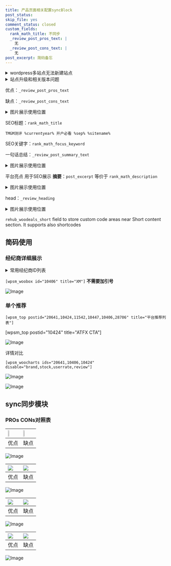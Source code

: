```yaml
---
title: 产品页面相关配置syncBlock
post_status: 
skip_file: yes
comment_status: closed
custom_fields:
  rank_math_title: 不同步
  _review_post_pros_text: |
    无
  _review_post_cons_text: |
    无
post_excerpt: 简码备忘
---
```

<details><summary>wordpress多站点无法新建站点</summary>

<li>和报错需要清理cookies一样的原因</li>
<li>wp-config.php里面<code>define( 'SUBDOMAIN_INSTALL', false );//子域名安装</code></li>
<li>新建子站点是用<code>define( 'SUBDOMAIN_INSTALL', true);//子域名安装</code> 完成以后，改成<code>false</code></li>
</details>

<details><summary>站点升级和相关版本问题</summary>

<p>wordpress：5.9.9
woocommerce：7.5.1
出现问题的地方：主题选项里面>><strong>Product layout >>compact style</strong></p>
<p>如何出现没有用过的字段 导致无法保存。先导出配置 然后进行修改，后面再次恢复即可。</p>
<p>出现部分字段无法显示时，需要返回默认布局后，对产品进行保存就好了。</p>
<p></p>
</details>

优点：`_review_post_pros_text`

缺点：`_review_post_cons_text`

<details><summary>图片展示使用位置</summary>

<img src="https://prod-files-secure.s3.us-west-2.amazonaws.com/39ed1227-6d7d-4570-be36-9ccd4a2c4241/f51d3d83-55d4-4bdf-9604-f37ec77ab556/Untitled.png?X-Amz-Algorithm=AWS4-HMAC-SHA256&X-Amz-Content-Sha256=UNSIGNED-PAYLOAD&X-Amz-Credential=ASIAZI2LB4663K3WTOVR%2F20250908%2Fus-west-2%2Fs3%2Faws4_request&X-Amz-Date=20250908T105520Z&X-Amz-Expires=3600&X-Amz-Security-Token=IQoJb3JpZ2luX2VjEFMaCXVzLXdlc3QtMiJIMEYCIQC%2BUpDXncVj6cJcZyqrmwzgV2HpE7i0lw4tHisrMChLPwIhAMZbTT2r1vgcXU2UebwkC6awSXlFBlLUTCxa8HFW%2FQMxKogECLz%2F%2F%2F%2F%2F%2F%2F%2F%2F%2FwEQABoMNjM3NDIzMTgzODA1IgyKNdWF0bUqlQ0SInoq3AOhKxckDzPkrYlYzFrqDQhlp0yI6mbqE2%2F%2BiuPgd9MxU23Han5ctfi0lHDxcCSqjG11L8F8Xrx%2FB6sqrLmE2VELudtDvyuoM4%2FIXJnPaybef%2BSJ62IV4JoQUMFt0J%2Fx%2FKoRP1iQgG0zAtMbkVvDtVyAkbb2DxV4DAcm7dTbbLwCPN1TwjzUh%2F8UaCDKvaPNTYfpZiy%2F%2BvkmT7UNZLdqfb0LuOdPFp1Z8fCwFerEpNASvkZ8tR%2FMAy2YaKkUNjNcBi6CrDmsICYNgzsIL7DMz8nNVpstuJlogWD3savzbLIT4DbPtPzx95E2PeHtHkmH%2FN6AMWinw%2FyWsU3KM%2F9oGBtUYGB6vhXNkBCn4l%2B3VTCwHIQISg%2Fo2g3%2BvnUsTHLyZjznc1T8QGSuMwjYfAeNDYUEzWcM9fs2GglrnkidcOjMHzAJ41WKIsxU9huwW0Fz3d%2F0o38ywsfteoZzGj86v4xOXjOdCzqZNSpMLRB5HXd0gUE1Q844ivHLsU0X9oHGpOfwCV1KjIxytqpjgE3J9WQelSCJpMQz90kSjb%2F%2F%2FGbT2FOYNSuYOCkvJL37ks7jCiMrDW916rueoeekM9xkm3d1wxdwUUmKnlE0nrofAnV5V5E3Ad4YxSyFDJRPujCM5vrFBjqkAbfkpZSO7quKZIcTJkRRkC0oXwJcIThUBwumV7BzEvWdHJGrXgB5wUeKH4oAQBD%2FketoxhIP0cDNGreI3ZGGokm9%2FIAhcWJvUKco87KyXSzWSHrYH2QjeSFf%2BpjGIvKDQK28hqovVmrIimUI6zRUVVIU9QfEjTSLhwMKzCqI5HLvRYxnl2Q6MHDWKX1xZUFAN%2BjNEDlAHNAdB1RnEPorK3YmDfM1&X-Amz-Signature=4084e1ae00e9589621a4a8011a5a846fcea7e7640e8e1153f1dea76c71d3d006&X-Amz-SignedHeaders=host&x-amz-checksum-mode=ENABLED&x-id=GetObject" alt="Image">
</details>

SEO标题：`rank_math_title`

`TMGM测评 %currentyear% 开户必看 %sep% %sitename%`

SEO关键字：`rank_math_focus_keyword`

一句话总结：`_review_post_summary_text`

<details><summary>图片展示使用位置</summary>

<img src="https://prod-files-secure.s3.us-west-2.amazonaws.com/39ed1227-6d7d-4570-be36-9ccd4a2c4241/4b96a922-296c-4f4e-8630-d1c870cbce01/Untitled.png?X-Amz-Algorithm=AWS4-HMAC-SHA256&X-Amz-Content-Sha256=UNSIGNED-PAYLOAD&X-Amz-Credential=ASIAZI2LB466VLBMBH47%2F20250908%2Fus-west-2%2Fs3%2Faws4_request&X-Amz-Date=20250908T105522Z&X-Amz-Expires=3600&X-Amz-Security-Token=IQoJb3JpZ2luX2VjEFMaCXVzLXdlc3QtMiJIMEYCIQDpftDV6yobCjwEyFzuxYP%2Bn3vB%2Fd%2B5dKVlrChYoj3jNwIhAOwObHKow8yCA0zz6Wm0Z6kYKhywrKSBteY01tWAOKQiKogECLz%2F%2F%2F%2F%2F%2F%2F%2F%2F%2FwEQABoMNjM3NDIzMTgzODA1Igxty3SLlw8w%2BW123zUq3AMwNXO6H%2FCfjTkeaxfkH3eZ66NoHbsXcfPWk2Ok%2FrtMmqVutWOki3dejuBRD40UDTEdjIqQ6i829G8838i4cBWVwnySAg7nhXwfcHgHyB3kpO%2Bf1suI6ubQQeO4y1XmH81kZ4LonWCtZsR3uGpw%2BjseXE%2BBPeBTorcz98N%2B1HfqvPc1dT%2FtxP3BTvl%2BvkbeabEbwmIAT19qqH6NDg7wSXdaAF%2Fz6SA6alkuc5tqsi5F6IIZy8jrvNvqdBQDlbnAWCagXie8EWSjRGJ6sXb%2BAPpmlqlx19ygOaMd8TI26KKlFxkaIj0IBeBXoPU0VZ34El5tEZkmFmH4V80qrHDUVmufbcBXhENzb%2BL5th8rOkhKvIq6m2%2FQo5q%2BQbA3RcIQM0Xoyofw8nYYUvnsoRKNcJTNn2GH%2Fje2RT%2Bzs%2BqEil1C1q94S4%2By0GF6cE9FzHsZ2BMxI9j8AoAKnJQMi%2BfrSOKgjZj76O%2B1hGpJppDDqoS91YU%2FzaP4v05whsH8GZcUdRBMUsKHddb8e8KHGDuMyni%2FAUy6Dxl9SL6kwA%2B9Ez2lxSNjrIqvCUM4NpBY%2Fk1IvwUVRvxv76w1u4sOEX7y03dVHBAWi1W8%2BEyslGzeD9H2RGbxydedbvXTbwfviDCv5vrFBjqkAas8rAtBRv%2FBnCL5X6gmAN8%2FEiykZkjDWOfFDpuOgVuX71xuwGpBsJv%2BroAbHNWSh%2Fa46Npkm6V%2BNDLavpKWqyBC5j5H7OPZq1602%2BsXqJDK6pl1drv9jot2zg0h1Nbs5Sj0dGY4Tswml8y2uFv9pYCHiakh7LqiRF%2FkUUwWEKmmR00U8G5SnV1V4lP6aKVO2Fiz99ImTnmtRAOI2yZMZi4shjCd&X-Amz-Signature=a83fe9b8d857649c87149a545b4859ad7a38549eb29ecffb33ed23c48976416c&X-Amz-SignedHeaders=host&x-amz-checksum-mode=ENABLED&x-id=GetObject" alt="Image">
</details>

平台亮点 用于SEO展示 **摘要**：`post_excerpt`  等价于 `rank_math_description`

<details><summary>图片展示使用位置</summary>

<img src="https://prod-files-secure.s3.us-west-2.amazonaws.com/39ed1227-6d7d-4570-be36-9ccd4a2c4241/1ee11f63-b60a-4dfe-a7a7-d58ff23b5d88/Untitled.png?X-Amz-Algorithm=AWS4-HMAC-SHA256&X-Amz-Content-Sha256=UNSIGNED-PAYLOAD&X-Amz-Credential=ASIAZI2LB46672NUT5HX%2F20250908%2Fus-west-2%2Fs3%2Faws4_request&X-Amz-Date=20250908T105522Z&X-Amz-Expires=3600&X-Amz-Security-Token=IQoJb3JpZ2luX2VjEFMaCXVzLXdlc3QtMiJIMEYCIQCHRU%2BUl5G9AGuZY8sJUueB%2FKO2%2FbcpEqj2gJbz7KHcMwIhAMLV1gkqxT2vEjk2F5VT88bgdfQo98ddQLDTh0XbGqtQKogECLz%2F%2F%2F%2F%2F%2F%2F%2F%2F%2FwEQABoMNjM3NDIzMTgzODA1IgzqzlQU%2FqaAyhzwYfAq3AMEAYVESmACFjayuNRs5h4fZtISMMeH70cvd00RRsAxr8T%2FGclWJOSBNO4Ivp93MHgbltB2O1Sh4UhE%2BQmRMEGwzM35XO6bh2jFiSWyIfpKLB3gZwjHZfabMoDfAiLfm%2BQa3woOXKzXGqU%2FZckbBvNNwrOG2xcxhzcTFJ9N6jdAVoIaLAkkOJXLYxEosiR7KHYLTbgzfcXdGHXHMKwbicDxzOgFOxmzE8Qr6w6EOBbjZwHK%2BzgSUX6oQuJ4BOpopdZrynMtQ79s4e0bmjx5sS9pJRaRWLv%2FQ7mOCDcKpSWjPuzKgOQpPM2CMlFx8%2BpYKu%2BZx4XXFSwkkQUATXuxALwjTf1Ca7cd7yjRPrFUZRC%2BvJomuVtdw%2FHfidLvUhkTHbBXUi%2FU1uGof3R5618Eshmeb5SMTOMAqmgiYZuUqukXqvENPORZr0MDLD0ERTwUy2O6cUMHI0MzaJ4veGmn18lsEdbon%2FNc5wRZjMn9JFSaewAYIhipPP5Rj5%2BuaaPtaF2N3c08kQBdpIJY1V77OllxqK3%2FpxOv0OI6U%2BNH813AHSps2THIPOqpjMt%2FwxBtIrRkdL5QwE2agCCm2%2FeebpFui%2FvVuNgbeEKxEzFf%2Ffvt9msWvXcfQhoKWJDtmTCm5vrFBjqkAeAIln7MrjIWOewlERIjxG3Ua2yT1%2B%2BTdViEEKxlRLyA0pUQWP2IXDpL0s8w5YtAL3tR5StyHWRbU3MxhdNen0QBp7aNp7hiTw0JsUzkRgJUa36fTvn7jOFEgkLjM2r0XFX1irB7HZpn3Fq3FLSbgCaW8Aw99EIJzLqvEIwBKCBXbKQVIkFvizID27d785eYr6eUaXJLK1MsSJRNV%2BsKFnR5wzCg&X-Amz-Signature=3a7536fe918e8e0370a7750b19f8c5ab8fd83adaba38bfa4ba9251564e951c0f&X-Amz-SignedHeaders=host&x-amz-checksum-mode=ENABLED&x-id=GetObject" alt="Image">
<img src="https://prod-files-secure.s3.us-west-2.amazonaws.com/39ed1227-6d7d-4570-be36-9ccd4a2c4241/ad4118b5-78d8-4fbe-801e-3b29b5d99c01/Untitled.png?X-Amz-Algorithm=AWS4-HMAC-SHA256&X-Amz-Content-Sha256=UNSIGNED-PAYLOAD&X-Amz-Credential=ASIAZI2LB46672NUT5HX%2F20250908%2Fus-west-2%2Fs3%2Faws4_request&X-Amz-Date=20250908T105522Z&X-Amz-Expires=3600&X-Amz-Security-Token=IQoJb3JpZ2luX2VjEFMaCXVzLXdlc3QtMiJIMEYCIQCHRU%2BUl5G9AGuZY8sJUueB%2FKO2%2FbcpEqj2gJbz7KHcMwIhAMLV1gkqxT2vEjk2F5VT88bgdfQo98ddQLDTh0XbGqtQKogECLz%2F%2F%2F%2F%2F%2F%2F%2F%2F%2FwEQABoMNjM3NDIzMTgzODA1IgzqzlQU%2FqaAyhzwYfAq3AMEAYVESmACFjayuNRs5h4fZtISMMeH70cvd00RRsAxr8T%2FGclWJOSBNO4Ivp93MHgbltB2O1Sh4UhE%2BQmRMEGwzM35XO6bh2jFiSWyIfpKLB3gZwjHZfabMoDfAiLfm%2BQa3woOXKzXGqU%2FZckbBvNNwrOG2xcxhzcTFJ9N6jdAVoIaLAkkOJXLYxEosiR7KHYLTbgzfcXdGHXHMKwbicDxzOgFOxmzE8Qr6w6EOBbjZwHK%2BzgSUX6oQuJ4BOpopdZrynMtQ79s4e0bmjx5sS9pJRaRWLv%2FQ7mOCDcKpSWjPuzKgOQpPM2CMlFx8%2BpYKu%2BZx4XXFSwkkQUATXuxALwjTf1Ca7cd7yjRPrFUZRC%2BvJomuVtdw%2FHfidLvUhkTHbBXUi%2FU1uGof3R5618Eshmeb5SMTOMAqmgiYZuUqukXqvENPORZr0MDLD0ERTwUy2O6cUMHI0MzaJ4veGmn18lsEdbon%2FNc5wRZjMn9JFSaewAYIhipPP5Rj5%2BuaaPtaF2N3c08kQBdpIJY1V77OllxqK3%2FpxOv0OI6U%2BNH813AHSps2THIPOqpjMt%2FwxBtIrRkdL5QwE2agCCm2%2FeebpFui%2FvVuNgbeEKxEzFf%2Ffvt9msWvXcfQhoKWJDtmTCm5vrFBjqkAeAIln7MrjIWOewlERIjxG3Ua2yT1%2B%2BTdViEEKxlRLyA0pUQWP2IXDpL0s8w5YtAL3tR5StyHWRbU3MxhdNen0QBp7aNp7hiTw0JsUzkRgJUa36fTvn7jOFEgkLjM2r0XFX1irB7HZpn3Fq3FLSbgCaW8Aw99EIJzLqvEIwBKCBXbKQVIkFvizID27d785eYr6eUaXJLK1MsSJRNV%2BsKFnR5wzCg&X-Amz-Signature=bfdbd9d8ffd3eee94a74ab5cc3884f9201e27fad5eca7aa3fb6dd2cb87c5e485&X-Amz-SignedHeaders=host&x-amz-checksum-mode=ENABLED&x-id=GetObject" alt="Image">
<img src="https://prod-files-secure.s3.us-west-2.amazonaws.com/39ed1227-6d7d-4570-be36-9ccd4a2c4241/a38cf7c9-a79c-4b64-9e94-13589fe0758b/Untitled.png?X-Amz-Algorithm=AWS4-HMAC-SHA256&X-Amz-Content-Sha256=UNSIGNED-PAYLOAD&X-Amz-Credential=ASIAZI2LB46672NUT5HX%2F20250908%2Fus-west-2%2Fs3%2Faws4_request&X-Amz-Date=20250908T105522Z&X-Amz-Expires=3600&X-Amz-Security-Token=IQoJb3JpZ2luX2VjEFMaCXVzLXdlc3QtMiJIMEYCIQCHRU%2BUl5G9AGuZY8sJUueB%2FKO2%2FbcpEqj2gJbz7KHcMwIhAMLV1gkqxT2vEjk2F5VT88bgdfQo98ddQLDTh0XbGqtQKogECLz%2F%2F%2F%2F%2F%2F%2F%2F%2F%2FwEQABoMNjM3NDIzMTgzODA1IgzqzlQU%2FqaAyhzwYfAq3AMEAYVESmACFjayuNRs5h4fZtISMMeH70cvd00RRsAxr8T%2FGclWJOSBNO4Ivp93MHgbltB2O1Sh4UhE%2BQmRMEGwzM35XO6bh2jFiSWyIfpKLB3gZwjHZfabMoDfAiLfm%2BQa3woOXKzXGqU%2FZckbBvNNwrOG2xcxhzcTFJ9N6jdAVoIaLAkkOJXLYxEosiR7KHYLTbgzfcXdGHXHMKwbicDxzOgFOxmzE8Qr6w6EOBbjZwHK%2BzgSUX6oQuJ4BOpopdZrynMtQ79s4e0bmjx5sS9pJRaRWLv%2FQ7mOCDcKpSWjPuzKgOQpPM2CMlFx8%2BpYKu%2BZx4XXFSwkkQUATXuxALwjTf1Ca7cd7yjRPrFUZRC%2BvJomuVtdw%2FHfidLvUhkTHbBXUi%2FU1uGof3R5618Eshmeb5SMTOMAqmgiYZuUqukXqvENPORZr0MDLD0ERTwUy2O6cUMHI0MzaJ4veGmn18lsEdbon%2FNc5wRZjMn9JFSaewAYIhipPP5Rj5%2BuaaPtaF2N3c08kQBdpIJY1V77OllxqK3%2FpxOv0OI6U%2BNH813AHSps2THIPOqpjMt%2FwxBtIrRkdL5QwE2agCCm2%2FeebpFui%2FvVuNgbeEKxEzFf%2Ffvt9msWvXcfQhoKWJDtmTCm5vrFBjqkAeAIln7MrjIWOewlERIjxG3Ua2yT1%2B%2BTdViEEKxlRLyA0pUQWP2IXDpL0s8w5YtAL3tR5StyHWRbU3MxhdNen0QBp7aNp7hiTw0JsUzkRgJUa36fTvn7jOFEgkLjM2r0XFX1irB7HZpn3Fq3FLSbgCaW8Aw99EIJzLqvEIwBKCBXbKQVIkFvizID27d785eYr6eUaXJLK1MsSJRNV%2BsKFnR5wzCg&X-Amz-Signature=72080440f2c8f89160b4cc35c293f88e871d0a20e587ec74b6ffb3b129549ce9&X-Amz-SignedHeaders=host&x-amz-checksum-mode=ENABLED&x-id=GetObject" alt="Image">
<img src="https://prod-files-secure.s3.us-west-2.amazonaws.com/39ed1227-6d7d-4570-be36-9ccd4a2c4241/7da6fc1e-d2ac-42ae-8c75-cb5749aa18f6/Untitled.png?X-Amz-Algorithm=AWS4-HMAC-SHA256&X-Amz-Content-Sha256=UNSIGNED-PAYLOAD&X-Amz-Credential=ASIAZI2LB46672NUT5HX%2F20250908%2Fus-west-2%2Fs3%2Faws4_request&X-Amz-Date=20250908T105522Z&X-Amz-Expires=3600&X-Amz-Security-Token=IQoJb3JpZ2luX2VjEFMaCXVzLXdlc3QtMiJIMEYCIQCHRU%2BUl5G9AGuZY8sJUueB%2FKO2%2FbcpEqj2gJbz7KHcMwIhAMLV1gkqxT2vEjk2F5VT88bgdfQo98ddQLDTh0XbGqtQKogECLz%2F%2F%2F%2F%2F%2F%2F%2F%2F%2FwEQABoMNjM3NDIzMTgzODA1IgzqzlQU%2FqaAyhzwYfAq3AMEAYVESmACFjayuNRs5h4fZtISMMeH70cvd00RRsAxr8T%2FGclWJOSBNO4Ivp93MHgbltB2O1Sh4UhE%2BQmRMEGwzM35XO6bh2jFiSWyIfpKLB3gZwjHZfabMoDfAiLfm%2BQa3woOXKzXGqU%2FZckbBvNNwrOG2xcxhzcTFJ9N6jdAVoIaLAkkOJXLYxEosiR7KHYLTbgzfcXdGHXHMKwbicDxzOgFOxmzE8Qr6w6EOBbjZwHK%2BzgSUX6oQuJ4BOpopdZrynMtQ79s4e0bmjx5sS9pJRaRWLv%2FQ7mOCDcKpSWjPuzKgOQpPM2CMlFx8%2BpYKu%2BZx4XXFSwkkQUATXuxALwjTf1Ca7cd7yjRPrFUZRC%2BvJomuVtdw%2FHfidLvUhkTHbBXUi%2FU1uGof3R5618Eshmeb5SMTOMAqmgiYZuUqukXqvENPORZr0MDLD0ERTwUy2O6cUMHI0MzaJ4veGmn18lsEdbon%2FNc5wRZjMn9JFSaewAYIhipPP5Rj5%2BuaaPtaF2N3c08kQBdpIJY1V77OllxqK3%2FpxOv0OI6U%2BNH813AHSps2THIPOqpjMt%2FwxBtIrRkdL5QwE2agCCm2%2FeebpFui%2FvVuNgbeEKxEzFf%2Ffvt9msWvXcfQhoKWJDtmTCm5vrFBjqkAeAIln7MrjIWOewlERIjxG3Ua2yT1%2B%2BTdViEEKxlRLyA0pUQWP2IXDpL0s8w5YtAL3tR5StyHWRbU3MxhdNen0QBp7aNp7hiTw0JsUzkRgJUa36fTvn7jOFEgkLjM2r0XFX1irB7HZpn3Fq3FLSbgCaW8Aw99EIJzLqvEIwBKCBXbKQVIkFvizID27d785eYr6eUaXJLK1MsSJRNV%2BsKFnR5wzCg&X-Amz-Signature=4cb5f24fed4b1b71da4e0a8def08c4785524b7ada15b7f66c4a300ccdf75cfab&X-Amz-SignedHeaders=host&x-amz-checksum-mode=ENABLED&x-id=GetObject" alt="Image">
<img src="https://prod-files-secure.s3.us-west-2.amazonaws.com/39ed1227-6d7d-4570-be36-9ccd4a2c4241/7e97f40a-eaee-47f5-b2f9-475f96808fa7/Untitled.png?X-Amz-Algorithm=AWS4-HMAC-SHA256&X-Amz-Content-Sha256=UNSIGNED-PAYLOAD&X-Amz-Credential=ASIAZI2LB46672NUT5HX%2F20250908%2Fus-west-2%2Fs3%2Faws4_request&X-Amz-Date=20250908T105522Z&X-Amz-Expires=3600&X-Amz-Security-Token=IQoJb3JpZ2luX2VjEFMaCXVzLXdlc3QtMiJIMEYCIQCHRU%2BUl5G9AGuZY8sJUueB%2FKO2%2FbcpEqj2gJbz7KHcMwIhAMLV1gkqxT2vEjk2F5VT88bgdfQo98ddQLDTh0XbGqtQKogECLz%2F%2F%2F%2F%2F%2F%2F%2F%2F%2FwEQABoMNjM3NDIzMTgzODA1IgzqzlQU%2FqaAyhzwYfAq3AMEAYVESmACFjayuNRs5h4fZtISMMeH70cvd00RRsAxr8T%2FGclWJOSBNO4Ivp93MHgbltB2O1Sh4UhE%2BQmRMEGwzM35XO6bh2jFiSWyIfpKLB3gZwjHZfabMoDfAiLfm%2BQa3woOXKzXGqU%2FZckbBvNNwrOG2xcxhzcTFJ9N6jdAVoIaLAkkOJXLYxEosiR7KHYLTbgzfcXdGHXHMKwbicDxzOgFOxmzE8Qr6w6EOBbjZwHK%2BzgSUX6oQuJ4BOpopdZrynMtQ79s4e0bmjx5sS9pJRaRWLv%2FQ7mOCDcKpSWjPuzKgOQpPM2CMlFx8%2BpYKu%2BZx4XXFSwkkQUATXuxALwjTf1Ca7cd7yjRPrFUZRC%2BvJomuVtdw%2FHfidLvUhkTHbBXUi%2FU1uGof3R5618Eshmeb5SMTOMAqmgiYZuUqukXqvENPORZr0MDLD0ERTwUy2O6cUMHI0MzaJ4veGmn18lsEdbon%2FNc5wRZjMn9JFSaewAYIhipPP5Rj5%2BuaaPtaF2N3c08kQBdpIJY1V77OllxqK3%2FpxOv0OI6U%2BNH813AHSps2THIPOqpjMt%2FwxBtIrRkdL5QwE2agCCm2%2FeebpFui%2FvVuNgbeEKxEzFf%2Ffvt9msWvXcfQhoKWJDtmTCm5vrFBjqkAeAIln7MrjIWOewlERIjxG3Ua2yT1%2B%2BTdViEEKxlRLyA0pUQWP2IXDpL0s8w5YtAL3tR5StyHWRbU3MxhdNen0QBp7aNp7hiTw0JsUzkRgJUa36fTvn7jOFEgkLjM2r0XFX1irB7HZpn3Fq3FLSbgCaW8Aw99EIJzLqvEIwBKCBXbKQVIkFvizID27d785eYr6eUaXJLK1MsSJRNV%2BsKFnR5wzCg&X-Amz-Signature=a99a7a79eb18d203340497767c1eb5cce0342267c46ccd9a2e5ccd402d909ad4&X-Amz-SignedHeaders=host&x-amz-checksum-mode=ENABLED&x-id=GetObject" alt="Image">
</details>

head：`_review_heading`

<details><summary>图片展示使用位置</summary>

<img src="https://prod-files-secure.s3.us-west-2.amazonaws.com/39ed1227-6d7d-4570-be36-9ccd4a2c4241/3a4650ad-9887-415c-889a-edd51fa54f27/Untitled.png?X-Amz-Algorithm=AWS4-HMAC-SHA256&X-Amz-Content-Sha256=UNSIGNED-PAYLOAD&X-Amz-Credential=ASIAZI2LB466Q3RTVR5U%2F20250908%2Fus-west-2%2Fs3%2Faws4_request&X-Amz-Date=20250908T105523Z&X-Amz-Expires=3600&X-Amz-Security-Token=IQoJb3JpZ2luX2VjEFMaCXVzLXdlc3QtMiJHMEUCIQDF8MlXwL8Z3LMzQ%2F9OgOMXTkHFcSg6R62S8X6KaBNLlAIgDR1x%2B8EG7qU2xXbj6i2xiEvbxoLupI3yi9npRHZvhfUqiAQIvP%2F%2F%2F%2F%2F%2F%2F%2F%2F%2FARAAGgw2Mzc0MjMxODM4MDUiDCJrJpKIlT9LEdHCuSrcA8JpPR1oqh5kI2QSbGW7dMAf7Tl1deRdIlTselwM7WEZlXnh0mK2NXW7bXnLHlNT%2BBnpgdoz5PO%2BnNoHSH6nDNw5b1NvdbEqSE9D5OCX2WRY%2FGIfaP1Tj%2BOk0BqrbT4KRpMYc6QMuDZISPROSthDEJO9%2Fe8k2BGqslzdwaDwUwnp3r2onPRYGatrDQVBlvwVzqlKdb1EGZI8%2BbE5SES29n9t8blIM3AOxeYlnzhXqjH85rWnsPKS8nd66k7%2B3oZpuJ8gAUAJ306TjCQlvSslZri7VMmEhZoNoiklDh0YjObikvgu2A%2FCEuwNMYlUirElLTyD7geDNYzdIVF5aQFecL81%2F1pn69wdLahZ0BB3V%2FDGrMPhAa%2BnLAkqnGZVSK5uESgDDm32zX4IyXM0sdYScMmXbxvAhmcjGdHx3GlructYWbP8Gi0bMTnDLM9tcANmgI488JVsXa%2FMPo3VdwkK7QAMf1Lxn5u6FjbjlEqvgcjboTjJ9VGv%2FEyjJwqifpayVH1VTqlmq5hhAwqk%2BWF57gHqkIZRWwTE4yFD3lmZthWpkgVrLsug1QSiGBtPvHZnWIhFu0ZDS7MzL9jBT2u69rxJ%2FcaWKdYYrzBoPbVD3k%2BuTZL7rqH6Xt5ui0ugMOTm%2BsUGOqUBgf96va4IxolczNge%2FkzPJjNeJKOWieNO5KAPMEYDRKiOyj%2FMgBawLHPfE7wRDyxx3e2c1Rg0Asqf5hAMgQ75pxu7PTkB1DwE58mR3RtEgex7%2BbEO%2B%2BDedJWEOXwSEbatB0UuMNWtahue9OhxtWG8R51fsAYfDEi8MptCk%2FKTVQbUUwiqZzb%2BP%2FJJ%2BCams%2B1M6R3Rp88ipYIjNyx8udmFdWaI6WmN&X-Amz-Signature=f270d11b8a3978981498aa34efdcb8b32eb25ca0c00f826343494699409f8e41&X-Amz-SignedHeaders=host&x-amz-checksum-mode=ENABLED&x-id=GetObject" alt="Image">
</details>

`rehub_woodeals_short`	field to store custom code areas near Short content section. It supports also shortcodes



## 简码使用

### 经纪商详细展示

<details><summary>常用经纪商ID列表</summary>

<pre><code class="php">嘉盛 ===> 20641  [wpsm_woobox id="20641" title="嘉盛"]
易信easymarkets ===> 11542  [wpsm_woobox id="11542" title="易信easymarkets"]
ATFX外汇 ===> 10424  [wpsm_woobox id="10424" title="ATFX"]
XM ===> 10406  [wpsm_woobox id="10406" title="XM"]
TMGM ===> 29622  [wpsm_woobox id="29622" title="TMGM"]
HYCM ===> 10447  [wpsm_woobox id="10447" title="HYCM"]
fpmarkets澳福外汇 ===> 20639  [wpsm_woobox id="20639" title="fpmarkets澳福外汇"]</code></pre>
</details>

`[wpsm_woobox id="10406" title="XM"]` **不需要加引号**

![Image](https://prod-files-secure.s3.us-west-2.amazonaws.com/39ed1227-6d7d-4570-be36-9ccd4a2c4241/4f898f9d-0fa7-4e43-acd3-ac6bc7be575a/Untitled.png?X-Amz-Algorithm=AWS4-HMAC-SHA256&X-Amz-Content-Sha256=UNSIGNED-PAYLOAD&X-Amz-Credential=ASIAZI2LB466ZFNQY2OC%2F20250908%2Fus-west-2%2Fs3%2Faws4_request&X-Amz-Date=20250908T105517Z&X-Amz-Expires=3600&X-Amz-Security-Token=IQoJb3JpZ2luX2VjEFMaCXVzLXdlc3QtMiJIMEYCIQDbPqvb6PlqcmE14bwy6Byj1LXCW5RGxWlbmoO9RCYowAIhALlpqYYriYuLNtDgxs%2Fa1okuUKu%2BQ%2BdVchPL0BQ5bJlqKogECLz%2F%2F%2F%2F%2F%2F%2F%2F%2F%2FwEQABoMNjM3NDIzMTgzODA1Igw%2BWD6SGaqMf%2F3ZaToq3AOzmWmj4qNjRhvdFLIQ4YVk9qgSm7%2BR38TYZX5mJylLmct%2BIQUTu5f%2F3tTsDfc87K57zZBj60y7%2BP0CVU9CLpgZc262bL6KVn%2B%2F5QzcW4pFGgXNEEVsN4lwy8zrnywQgeOlg6B0ZmBF8PrE8FKbb8orHkH7aLbdkfL1mms%2Bjrt%2FACEZHHxZMLUwciLpWbsYYf6%2BndyINa2LGJxkOw4ogZZEMmA73ym8siJH9FYeLOj7a5yU44I8n8CeTzDcK97WBP9bUeBFm7jhJaoAOSG7DjyQDoew048rA%2FYKpSt27EBFxRcyb2yr6lu3PQASeuRCherVMCHbdjpo0vSEiUP7D2%2FBrR94iPkcmtRAYWkleFmD5ofmnwvP1KSlLP%2FjOfLsHOHYK98a23kOVBZIUq17t1yk5hPHaq2lQEi%2F7%2FT6MC3qPqUxeC8gF96n62PAy6usXDnhhVOLJlsF141cVeuaW3O79HtQVhYGtSJn56pwn8iNt1dsqKWEf3YlQE3vkylGf38Q1MInaT76F23PvTX93%2BX8hrzme0ZC3qFek%2BFlPZBdEQV0fVVhGWIB2222p8nu1tDiB41cgqa%2BXSAby7QpPbLkZv1myqgvA1%2BHMsotjvMajpdtyPqK5LYQVvcA9DCt5vrFBjqkAUUulU8c99MfXhernm%2B1pAp8yeJjHsfEomaRP886LWjcrWbFpriJxegpJbUP6TmhtYqcylpDLc88H2T9n%2F7GBi0NJb2As6KwBPVoTttTFM%2Fr0681RrHx8IfcyGwH26imH3aFjN6hBhoqD4Gon9d5KiO%2BupBWmUA%2BBxoE19luwBQvjfAkmUnLmwU8CJk%2FJNnJ0mP%2FXiNnHwahgYhHCntDntXo1JgM&X-Amz-Signature=e3cff260bcee34e1185dbb685ece682e3c9c53f1ff02ed976d39ef635b761f30&X-Amz-SignedHeaders=host&x-amz-checksum-mode=ENABLED&x-id=GetObject)

### 单个推荐
`[wpsm_top postid="20641,10424,11542,10447,10406,28706" title="平台推荐列表"]`

[wpsm_top postid="10424" title="ATFX CTA"]

![Image](https://prod-files-secure.s3.us-west-2.amazonaws.com/39ed1227-6d7d-4570-be36-9ccd4a2c4241/5ac620dc-51a8-48b6-b55d-91f47299193c/Untitled.png?X-Amz-Algorithm=AWS4-HMAC-SHA256&X-Amz-Content-Sha256=UNSIGNED-PAYLOAD&X-Amz-Credential=ASIAZI2LB466ZFNQY2OC%2F20250908%2Fus-west-2%2Fs3%2Faws4_request&X-Amz-Date=20250908T105517Z&X-Amz-Expires=3600&X-Amz-Security-Token=IQoJb3JpZ2luX2VjEFMaCXVzLXdlc3QtMiJIMEYCIQDbPqvb6PlqcmE14bwy6Byj1LXCW5RGxWlbmoO9RCYowAIhALlpqYYriYuLNtDgxs%2Fa1okuUKu%2BQ%2BdVchPL0BQ5bJlqKogECLz%2F%2F%2F%2F%2F%2F%2F%2F%2F%2FwEQABoMNjM3NDIzMTgzODA1Igw%2BWD6SGaqMf%2F3ZaToq3AOzmWmj4qNjRhvdFLIQ4YVk9qgSm7%2BR38TYZX5mJylLmct%2BIQUTu5f%2F3tTsDfc87K57zZBj60y7%2BP0CVU9CLpgZc262bL6KVn%2B%2F5QzcW4pFGgXNEEVsN4lwy8zrnywQgeOlg6B0ZmBF8PrE8FKbb8orHkH7aLbdkfL1mms%2Bjrt%2FACEZHHxZMLUwciLpWbsYYf6%2BndyINa2LGJxkOw4ogZZEMmA73ym8siJH9FYeLOj7a5yU44I8n8CeTzDcK97WBP9bUeBFm7jhJaoAOSG7DjyQDoew048rA%2FYKpSt27EBFxRcyb2yr6lu3PQASeuRCherVMCHbdjpo0vSEiUP7D2%2FBrR94iPkcmtRAYWkleFmD5ofmnwvP1KSlLP%2FjOfLsHOHYK98a23kOVBZIUq17t1yk5hPHaq2lQEi%2F7%2FT6MC3qPqUxeC8gF96n62PAy6usXDnhhVOLJlsF141cVeuaW3O79HtQVhYGtSJn56pwn8iNt1dsqKWEf3YlQE3vkylGf38Q1MInaT76F23PvTX93%2BX8hrzme0ZC3qFek%2BFlPZBdEQV0fVVhGWIB2222p8nu1tDiB41cgqa%2BXSAby7QpPbLkZv1myqgvA1%2BHMsotjvMajpdtyPqK5LYQVvcA9DCt5vrFBjqkAUUulU8c99MfXhernm%2B1pAp8yeJjHsfEomaRP886LWjcrWbFpriJxegpJbUP6TmhtYqcylpDLc88H2T9n%2F7GBi0NJb2As6KwBPVoTttTFM%2Fr0681RrHx8IfcyGwH26imH3aFjN6hBhoqD4Gon9d5KiO%2BupBWmUA%2BBxoE19luwBQvjfAkmUnLmwU8CJk%2FJNnJ0mP%2FXiNnHwahgYhHCntDntXo1JgM&X-Amz-Signature=5e3d25a8b8287063aee2eac9a038a705eec6b55106e22709337329579a270678&X-Amz-SignedHeaders=host&x-amz-checksum-mode=ENABLED&x-id=GetObject)

详情对比

`[wpsm_woocharts ids="20641,10406,10424" disable="brand,stock,userrate,review"]`

![Image](https://prod-files-secure.s3.us-west-2.amazonaws.com/39ed1227-6d7d-4570-be36-9ccd4a2c4241/bf3ba45f-b9f3-4295-8aef-b4a495fd25f4/Untitled.png?X-Amz-Algorithm=AWS4-HMAC-SHA256&X-Amz-Content-Sha256=UNSIGNED-PAYLOAD&X-Amz-Credential=ASIAZI2LB466ZFNQY2OC%2F20250908%2Fus-west-2%2Fs3%2Faws4_request&X-Amz-Date=20250908T105517Z&X-Amz-Expires=3600&X-Amz-Security-Token=IQoJb3JpZ2luX2VjEFMaCXVzLXdlc3QtMiJIMEYCIQDbPqvb6PlqcmE14bwy6Byj1LXCW5RGxWlbmoO9RCYowAIhALlpqYYriYuLNtDgxs%2Fa1okuUKu%2BQ%2BdVchPL0BQ5bJlqKogECLz%2F%2F%2F%2F%2F%2F%2F%2F%2F%2FwEQABoMNjM3NDIzMTgzODA1Igw%2BWD6SGaqMf%2F3ZaToq3AOzmWmj4qNjRhvdFLIQ4YVk9qgSm7%2BR38TYZX5mJylLmct%2BIQUTu5f%2F3tTsDfc87K57zZBj60y7%2BP0CVU9CLpgZc262bL6KVn%2B%2F5QzcW4pFGgXNEEVsN4lwy8zrnywQgeOlg6B0ZmBF8PrE8FKbb8orHkH7aLbdkfL1mms%2Bjrt%2FACEZHHxZMLUwciLpWbsYYf6%2BndyINa2LGJxkOw4ogZZEMmA73ym8siJH9FYeLOj7a5yU44I8n8CeTzDcK97WBP9bUeBFm7jhJaoAOSG7DjyQDoew048rA%2FYKpSt27EBFxRcyb2yr6lu3PQASeuRCherVMCHbdjpo0vSEiUP7D2%2FBrR94iPkcmtRAYWkleFmD5ofmnwvP1KSlLP%2FjOfLsHOHYK98a23kOVBZIUq17t1yk5hPHaq2lQEi%2F7%2FT6MC3qPqUxeC8gF96n62PAy6usXDnhhVOLJlsF141cVeuaW3O79HtQVhYGtSJn56pwn8iNt1dsqKWEf3YlQE3vkylGf38Q1MInaT76F23PvTX93%2BX8hrzme0ZC3qFek%2BFlPZBdEQV0fVVhGWIB2222p8nu1tDiB41cgqa%2BXSAby7QpPbLkZv1myqgvA1%2BHMsotjvMajpdtyPqK5LYQVvcA9DCt5vrFBjqkAUUulU8c99MfXhernm%2B1pAp8yeJjHsfEomaRP886LWjcrWbFpriJxegpJbUP6TmhtYqcylpDLc88H2T9n%2F7GBi0NJb2As6KwBPVoTttTFM%2Fr0681RrHx8IfcyGwH26imH3aFjN6hBhoqD4Gon9d5KiO%2BupBWmUA%2BBxoE19luwBQvjfAkmUnLmwU8CJk%2FJNnJ0mP%2FXiNnHwahgYhHCntDntXo1JgM&X-Amz-Signature=3f66264a2e482bcc8e69e53a39c5ce51c50291d83e7b3e822b99c3c0996471b4&X-Amz-SignedHeaders=host&x-amz-checksum-mode=ENABLED&x-id=GetObject)

![Image](https://prod-files-secure.s3.us-west-2.amazonaws.com/39ed1227-6d7d-4570-be36-9ccd4a2c4241/30bc56ef-f383-4b48-9768-2ebc9e436ec0/Untitled.png?X-Amz-Algorithm=AWS4-HMAC-SHA256&X-Amz-Content-Sha256=UNSIGNED-PAYLOAD&X-Amz-Credential=ASIAZI2LB466ZFNQY2OC%2F20250908%2Fus-west-2%2Fs3%2Faws4_request&X-Amz-Date=20250908T105517Z&X-Amz-Expires=3600&X-Amz-Security-Token=IQoJb3JpZ2luX2VjEFMaCXVzLXdlc3QtMiJIMEYCIQDbPqvb6PlqcmE14bwy6Byj1LXCW5RGxWlbmoO9RCYowAIhALlpqYYriYuLNtDgxs%2Fa1okuUKu%2BQ%2BdVchPL0BQ5bJlqKogECLz%2F%2F%2F%2F%2F%2F%2F%2F%2F%2FwEQABoMNjM3NDIzMTgzODA1Igw%2BWD6SGaqMf%2F3ZaToq3AOzmWmj4qNjRhvdFLIQ4YVk9qgSm7%2BR38TYZX5mJylLmct%2BIQUTu5f%2F3tTsDfc87K57zZBj60y7%2BP0CVU9CLpgZc262bL6KVn%2B%2F5QzcW4pFGgXNEEVsN4lwy8zrnywQgeOlg6B0ZmBF8PrE8FKbb8orHkH7aLbdkfL1mms%2Bjrt%2FACEZHHxZMLUwciLpWbsYYf6%2BndyINa2LGJxkOw4ogZZEMmA73ym8siJH9FYeLOj7a5yU44I8n8CeTzDcK97WBP9bUeBFm7jhJaoAOSG7DjyQDoew048rA%2FYKpSt27EBFxRcyb2yr6lu3PQASeuRCherVMCHbdjpo0vSEiUP7D2%2FBrR94iPkcmtRAYWkleFmD5ofmnwvP1KSlLP%2FjOfLsHOHYK98a23kOVBZIUq17t1yk5hPHaq2lQEi%2F7%2FT6MC3qPqUxeC8gF96n62PAy6usXDnhhVOLJlsF141cVeuaW3O79HtQVhYGtSJn56pwn8iNt1dsqKWEf3YlQE3vkylGf38Q1MInaT76F23PvTX93%2BX8hrzme0ZC3qFek%2BFlPZBdEQV0fVVhGWIB2222p8nu1tDiB41cgqa%2BXSAby7QpPbLkZv1myqgvA1%2BHMsotjvMajpdtyPqK5LYQVvcA9DCt5vrFBjqkAUUulU8c99MfXhernm%2B1pAp8yeJjHsfEomaRP886LWjcrWbFpriJxegpJbUP6TmhtYqcylpDLc88H2T9n%2F7GBi0NJb2As6KwBPVoTttTFM%2Fr0681RrHx8IfcyGwH26imH3aFjN6hBhoqD4Gon9d5KiO%2BupBWmUA%2BBxoE19luwBQvjfAkmUnLmwU8CJk%2FJNnJ0mP%2FXiNnHwahgYhHCntDntXo1JgM&X-Amz-Signature=b57426c2cdb0225fcbf257634a37e60dd4a3a5d86181a21a9fa0e07c3fe1b289&X-Amz-SignedHeaders=host&x-amz-checksum-mode=ENABLED&x-id=GetObject)

## sync同步模块

### PROs CONs对照表

| <img src="https://cdn.ifttt.fun/gh/jarlin8/OSS@main/icons/customize/pros.svg" height="auto" width="37.3%"> | <img src="https://cdn.ifttt.fun/gh/jarlin8/OSS@main/icons/customize/cons.svg" height="auto" width="28.8%"> |
| :--- | :--- |
| 优点 | 缺点 |

![Image](https://prod-files-secure.s3.us-west-2.amazonaws.com/39ed1227-6d7d-4570-be36-9ccd4a2c4241/8742b755-dfb5-4004-9a5f-d6e561664bd8/Untitled.png?X-Amz-Algorithm=AWS4-HMAC-SHA256&X-Amz-Content-Sha256=UNSIGNED-PAYLOAD&X-Amz-Credential=ASIAZI2LB466ZFNQY2OC%2F20250908%2Fus-west-2%2Fs3%2Faws4_request&X-Amz-Date=20250908T105517Z&X-Amz-Expires=3600&X-Amz-Security-Token=IQoJb3JpZ2luX2VjEFMaCXVzLXdlc3QtMiJIMEYCIQDbPqvb6PlqcmE14bwy6Byj1LXCW5RGxWlbmoO9RCYowAIhALlpqYYriYuLNtDgxs%2Fa1okuUKu%2BQ%2BdVchPL0BQ5bJlqKogECLz%2F%2F%2F%2F%2F%2F%2F%2F%2F%2FwEQABoMNjM3NDIzMTgzODA1Igw%2BWD6SGaqMf%2F3ZaToq3AOzmWmj4qNjRhvdFLIQ4YVk9qgSm7%2BR38TYZX5mJylLmct%2BIQUTu5f%2F3tTsDfc87K57zZBj60y7%2BP0CVU9CLpgZc262bL6KVn%2B%2F5QzcW4pFGgXNEEVsN4lwy8zrnywQgeOlg6B0ZmBF8PrE8FKbb8orHkH7aLbdkfL1mms%2Bjrt%2FACEZHHxZMLUwciLpWbsYYf6%2BndyINa2LGJxkOw4ogZZEMmA73ym8siJH9FYeLOj7a5yU44I8n8CeTzDcK97WBP9bUeBFm7jhJaoAOSG7DjyQDoew048rA%2FYKpSt27EBFxRcyb2yr6lu3PQASeuRCherVMCHbdjpo0vSEiUP7D2%2FBrR94iPkcmtRAYWkleFmD5ofmnwvP1KSlLP%2FjOfLsHOHYK98a23kOVBZIUq17t1yk5hPHaq2lQEi%2F7%2FT6MC3qPqUxeC8gF96n62PAy6usXDnhhVOLJlsF141cVeuaW3O79HtQVhYGtSJn56pwn8iNt1dsqKWEf3YlQE3vkylGf38Q1MInaT76F23PvTX93%2BX8hrzme0ZC3qFek%2BFlPZBdEQV0fVVhGWIB2222p8nu1tDiB41cgqa%2BXSAby7QpPbLkZv1myqgvA1%2BHMsotjvMajpdtyPqK5LYQVvcA9DCt5vrFBjqkAUUulU8c99MfXhernm%2B1pAp8yeJjHsfEomaRP886LWjcrWbFpriJxegpJbUP6TmhtYqcylpDLc88H2T9n%2F7GBi0NJb2As6KwBPVoTttTFM%2Fr0681RrHx8IfcyGwH26imH3aFjN6hBhoqD4Gon9d5KiO%2BupBWmUA%2BBxoE19luwBQvjfAkmUnLmwU8CJk%2FJNnJ0mP%2FXiNnHwahgYhHCntDntXo1JgM&X-Amz-Signature=902b963de8e91e8acd60caaec4e60f8e234f5285a28f57504d247f36a24e28fa&X-Amz-SignedHeaders=host&x-amz-checksum-mode=ENABLED&x-id=GetObject)

| <img src="https://cdn.ifttt.fun/gh/jarlin8/OSS@main/icons/customize/pros1.svg" height="auto"> | <img src="https://cdn.ifttt.fun/gh/jarlin8/OSS@main/icons/customize/cons1.svg" height="auto"> |
| :--- | :--- |
| 优点 | 缺点 |

![Image](https://prod-files-secure.s3.us-west-2.amazonaws.com/39ed1227-6d7d-4570-be36-9ccd4a2c4241/806358f8-c9c4-4e17-bb35-c6c76a5397a5/Untitled.png?X-Amz-Algorithm=AWS4-HMAC-SHA256&X-Amz-Content-Sha256=UNSIGNED-PAYLOAD&X-Amz-Credential=ASIAZI2LB466ZFNQY2OC%2F20250908%2Fus-west-2%2Fs3%2Faws4_request&X-Amz-Date=20250908T105517Z&X-Amz-Expires=3600&X-Amz-Security-Token=IQoJb3JpZ2luX2VjEFMaCXVzLXdlc3QtMiJIMEYCIQDbPqvb6PlqcmE14bwy6Byj1LXCW5RGxWlbmoO9RCYowAIhALlpqYYriYuLNtDgxs%2Fa1okuUKu%2BQ%2BdVchPL0BQ5bJlqKogECLz%2F%2F%2F%2F%2F%2F%2F%2F%2F%2FwEQABoMNjM3NDIzMTgzODA1Igw%2BWD6SGaqMf%2F3ZaToq3AOzmWmj4qNjRhvdFLIQ4YVk9qgSm7%2BR38TYZX5mJylLmct%2BIQUTu5f%2F3tTsDfc87K57zZBj60y7%2BP0CVU9CLpgZc262bL6KVn%2B%2F5QzcW4pFGgXNEEVsN4lwy8zrnywQgeOlg6B0ZmBF8PrE8FKbb8orHkH7aLbdkfL1mms%2Bjrt%2FACEZHHxZMLUwciLpWbsYYf6%2BndyINa2LGJxkOw4ogZZEMmA73ym8siJH9FYeLOj7a5yU44I8n8CeTzDcK97WBP9bUeBFm7jhJaoAOSG7DjyQDoew048rA%2FYKpSt27EBFxRcyb2yr6lu3PQASeuRCherVMCHbdjpo0vSEiUP7D2%2FBrR94iPkcmtRAYWkleFmD5ofmnwvP1KSlLP%2FjOfLsHOHYK98a23kOVBZIUq17t1yk5hPHaq2lQEi%2F7%2FT6MC3qPqUxeC8gF96n62PAy6usXDnhhVOLJlsF141cVeuaW3O79HtQVhYGtSJn56pwn8iNt1dsqKWEf3YlQE3vkylGf38Q1MInaT76F23PvTX93%2BX8hrzme0ZC3qFek%2BFlPZBdEQV0fVVhGWIB2222p8nu1tDiB41cgqa%2BXSAby7QpPbLkZv1myqgvA1%2BHMsotjvMajpdtyPqK5LYQVvcA9DCt5vrFBjqkAUUulU8c99MfXhernm%2B1pAp8yeJjHsfEomaRP886LWjcrWbFpriJxegpJbUP6TmhtYqcylpDLc88H2T9n%2F7GBi0NJb2As6KwBPVoTttTFM%2Fr0681RrHx8IfcyGwH26imH3aFjN6hBhoqD4Gon9d5KiO%2BupBWmUA%2BBxoE19luwBQvjfAkmUnLmwU8CJk%2FJNnJ0mP%2FXiNnHwahgYhHCntDntXo1JgM&X-Amz-Signature=e1ecbc2c29a7e76dc3e982befda2abfa4f40f2cbabf660cf87fbe7e4f193e340&X-Amz-SignedHeaders=host&x-amz-checksum-mode=ENABLED&x-id=GetObject)

| <img src="https://cdn.ifttt.fun/gh/jarlin8/OSS@main/icons/customize/pros2.svg" height="auto"> | <img src="https://cdn.ifttt.fun/gh/jarlin8/OSS@main/icons/customize/cons2.svg" height="auto"> |
| :--- | :--- |
| 优点 | 缺点 |

![Image](https://prod-files-secure.s3.us-west-2.amazonaws.com/39ed1227-6d7d-4570-be36-9ccd4a2c4241/a9245ec9-70dd-4005-b534-0d54315fc5f3/Untitled.png?X-Amz-Algorithm=AWS4-HMAC-SHA256&X-Amz-Content-Sha256=UNSIGNED-PAYLOAD&X-Amz-Credential=ASIAZI2LB466ZFNQY2OC%2F20250908%2Fus-west-2%2Fs3%2Faws4_request&X-Amz-Date=20250908T105517Z&X-Amz-Expires=3600&X-Amz-Security-Token=IQoJb3JpZ2luX2VjEFMaCXVzLXdlc3QtMiJIMEYCIQDbPqvb6PlqcmE14bwy6Byj1LXCW5RGxWlbmoO9RCYowAIhALlpqYYriYuLNtDgxs%2Fa1okuUKu%2BQ%2BdVchPL0BQ5bJlqKogECLz%2F%2F%2F%2F%2F%2F%2F%2F%2F%2FwEQABoMNjM3NDIzMTgzODA1Igw%2BWD6SGaqMf%2F3ZaToq3AOzmWmj4qNjRhvdFLIQ4YVk9qgSm7%2BR38TYZX5mJylLmct%2BIQUTu5f%2F3tTsDfc87K57zZBj60y7%2BP0CVU9CLpgZc262bL6KVn%2B%2F5QzcW4pFGgXNEEVsN4lwy8zrnywQgeOlg6B0ZmBF8PrE8FKbb8orHkH7aLbdkfL1mms%2Bjrt%2FACEZHHxZMLUwciLpWbsYYf6%2BndyINa2LGJxkOw4ogZZEMmA73ym8siJH9FYeLOj7a5yU44I8n8CeTzDcK97WBP9bUeBFm7jhJaoAOSG7DjyQDoew048rA%2FYKpSt27EBFxRcyb2yr6lu3PQASeuRCherVMCHbdjpo0vSEiUP7D2%2FBrR94iPkcmtRAYWkleFmD5ofmnwvP1KSlLP%2FjOfLsHOHYK98a23kOVBZIUq17t1yk5hPHaq2lQEi%2F7%2FT6MC3qPqUxeC8gF96n62PAy6usXDnhhVOLJlsF141cVeuaW3O79HtQVhYGtSJn56pwn8iNt1dsqKWEf3YlQE3vkylGf38Q1MInaT76F23PvTX93%2BX8hrzme0ZC3qFek%2BFlPZBdEQV0fVVhGWIB2222p8nu1tDiB41cgqa%2BXSAby7QpPbLkZv1myqgvA1%2BHMsotjvMajpdtyPqK5LYQVvcA9DCt5vrFBjqkAUUulU8c99MfXhernm%2B1pAp8yeJjHsfEomaRP886LWjcrWbFpriJxegpJbUP6TmhtYqcylpDLc88H2T9n%2F7GBi0NJb2As6KwBPVoTttTFM%2Fr0681RrHx8IfcyGwH26imH3aFjN6hBhoqD4Gon9d5KiO%2BupBWmUA%2BBxoE19luwBQvjfAkmUnLmwU8CJk%2FJNnJ0mP%2FXiNnHwahgYhHCntDntXo1JgM&X-Amz-Signature=40c74718057e8db2a1fb50ebe7b8ce7fb3340dc2051f5b07ffe6bbd5d86c8560&X-Amz-SignedHeaders=host&x-amz-checksum-mode=ENABLED&x-id=GetObject)

| <img src="https://cdn.ifttt.fun/gh/jarlin8/OSS@main/icons/customize/pros3.svg" height="auto"> | <img src="https://cdn.ifttt.fun/gh/jarlin8/OSS@main/icons/customize/cons3.svg" height="auto"> |
| :--- | :--- |
| 优点 | 缺点 |

![Image](https://prod-files-secure.s3.us-west-2.amazonaws.com/39ed1227-6d7d-4570-be36-9ccd4a2c4241/e1e580a2-2e5c-4780-9ff4-19c318fc2284/Untitled.png?X-Amz-Algorithm=AWS4-HMAC-SHA256&X-Amz-Content-Sha256=UNSIGNED-PAYLOAD&X-Amz-Credential=ASIAZI2LB466ZFNQY2OC%2F20250908%2Fus-west-2%2Fs3%2Faws4_request&X-Amz-Date=20250908T105517Z&X-Amz-Expires=3600&X-Amz-Security-Token=IQoJb3JpZ2luX2VjEFMaCXVzLXdlc3QtMiJIMEYCIQDbPqvb6PlqcmE14bwy6Byj1LXCW5RGxWlbmoO9RCYowAIhALlpqYYriYuLNtDgxs%2Fa1okuUKu%2BQ%2BdVchPL0BQ5bJlqKogECLz%2F%2F%2F%2F%2F%2F%2F%2F%2F%2FwEQABoMNjM3NDIzMTgzODA1Igw%2BWD6SGaqMf%2F3ZaToq3AOzmWmj4qNjRhvdFLIQ4YVk9qgSm7%2BR38TYZX5mJylLmct%2BIQUTu5f%2F3tTsDfc87K57zZBj60y7%2BP0CVU9CLpgZc262bL6KVn%2B%2F5QzcW4pFGgXNEEVsN4lwy8zrnywQgeOlg6B0ZmBF8PrE8FKbb8orHkH7aLbdkfL1mms%2Bjrt%2FACEZHHxZMLUwciLpWbsYYf6%2BndyINa2LGJxkOw4ogZZEMmA73ym8siJH9FYeLOj7a5yU44I8n8CeTzDcK97WBP9bUeBFm7jhJaoAOSG7DjyQDoew048rA%2FYKpSt27EBFxRcyb2yr6lu3PQASeuRCherVMCHbdjpo0vSEiUP7D2%2FBrR94iPkcmtRAYWkleFmD5ofmnwvP1KSlLP%2FjOfLsHOHYK98a23kOVBZIUq17t1yk5hPHaq2lQEi%2F7%2FT6MC3qPqUxeC8gF96n62PAy6usXDnhhVOLJlsF141cVeuaW3O79HtQVhYGtSJn56pwn8iNt1dsqKWEf3YlQE3vkylGf38Q1MInaT76F23PvTX93%2BX8hrzme0ZC3qFek%2BFlPZBdEQV0fVVhGWIB2222p8nu1tDiB41cgqa%2BXSAby7QpPbLkZv1myqgvA1%2BHMsotjvMajpdtyPqK5LYQVvcA9DCt5vrFBjqkAUUulU8c99MfXhernm%2B1pAp8yeJjHsfEomaRP886LWjcrWbFpriJxegpJbUP6TmhtYqcylpDLc88H2T9n%2F7GBi0NJb2As6KwBPVoTttTFM%2Fr0681RrHx8IfcyGwH26imH3aFjN6hBhoqD4Gon9d5KiO%2BupBWmUA%2BBxoE19luwBQvjfAkmUnLmwU8CJk%2FJNnJ0mP%2FXiNnHwahgYhHCntDntXo1JgM&X-Amz-Signature=362afadd265515dd654dc1af15ee7746c422986d62f1bb5469ec45f8f93996c2&X-Amz-SignedHeaders=host&x-amz-checksum-mode=ENABLED&x-id=GetObject)